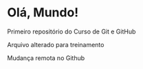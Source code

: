# Olá, Mundo!
 Primeiro repositório do Curso de Git e GitHub

 Arquivo alterado para treinamento
 
Mudança remota no Github
